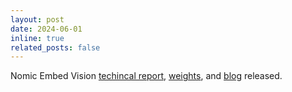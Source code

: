 ```yaml
---
layout: post
date: 2024-06-01
inline: true
related_posts: false
---
```


Nomic Embed Vision [techincal report](https://arxiv.org/abs/2406.18587), [weights](https://huggingface.co/nomic-ai/nomic-embed-vision-v1), and [blog](https://www.nomic.ai/blog/posts/nomic-embed-vision) released.